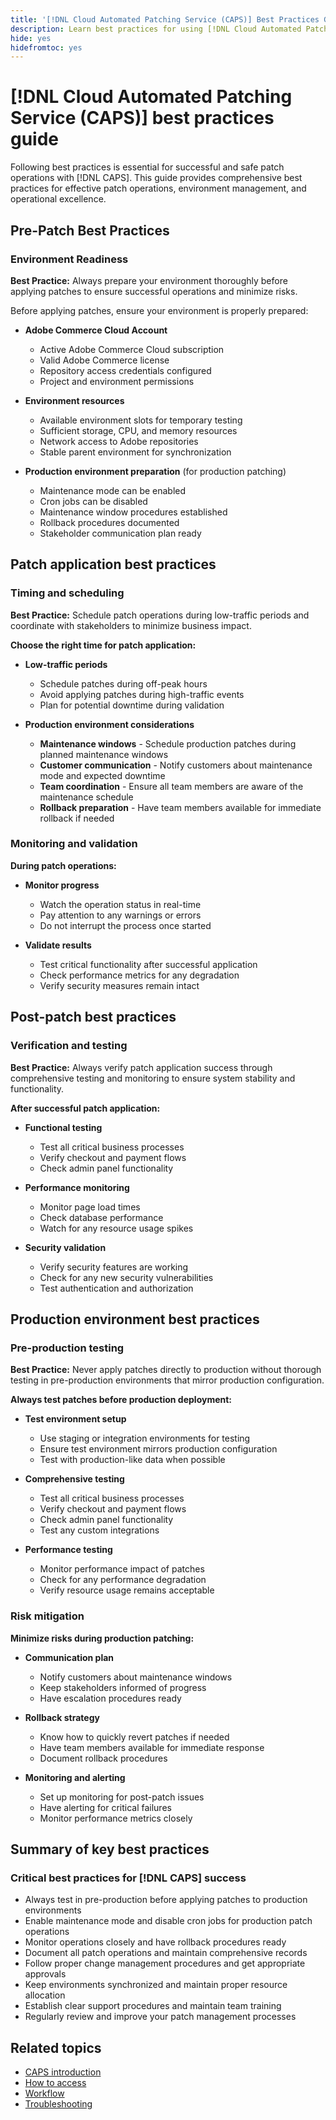 ```yaml
---
title: '[!DNL Cloud Automated Patching Service (CAPS)] Best Practices Guide'
description: Learn best practices for using [!DNL Cloud Automated Patching Service (CAPS)] effectively and safely
hide: yes
hidefromtoc: yes
---
```

# [!DNL Cloud Automated Patching Service (CAPS)] best practices guide

Following best practices is essential for successful and safe patch operations with [!DNL CAPS]. This guide provides comprehensive best practices for effective patch operations, environment management, and operational excellence.

## Pre-Patch Best Practices

### Environment Readiness

**Best Practice:** Always prepare your environment thoroughly before applying patches to ensure successful operations and minimize risks.

Before applying patches, ensure your environment is properly prepared:

* **Adobe Commerce Cloud Account**
  * Active Adobe Commerce Cloud subscription
  * Valid Adobe Commerce license
  * Repository access credentials configured
  * Project and environment permissions

* **Environment resources**
  * Available environment slots for temporary testing
  * Sufficient storage, CPU, and memory resources
  * Network access to Adobe repositories
  * Stable parent environment for synchronization

* **Production environment preparation** (for production patching)
  * Maintenance mode can be enabled
  * Cron jobs can be disabled
  * Maintenance window procedures established
  * Rollback procedures documented
  * Stakeholder communication plan ready

## Patch application best practices

### Timing and scheduling

**Best Practice:** Schedule patch operations during low-traffic periods and coordinate with stakeholders to minimize business impact.

**Choose the right time for patch application:**

* **Low-traffic periods**
  * Schedule patches during off-peak hours
  * Avoid applying patches during high-traffic events
  * Plan for potential downtime during validation

* **Production environment considerations**
  * **Maintenance windows** - Schedule production patches during planned maintenance windows
  * **Customer communication** - Notify customers about maintenance mode and expected downtime
  * **Team coordination** - Ensure all team members are aware of the maintenance schedule
  * **Rollback preparation** - Have team members available for immediate rollback if needed

### Monitoring and validation

**During patch operations:**

* **Monitor progress**
  * Watch the operation status in real-time
  * Pay attention to any warnings or errors
  * Do not interrupt the process once started

* **Validate results**
  * Test critical functionality after successful application
  * Check performance metrics for any degradation
  * Verify security measures remain intact

## Post-patch best practices

### Verification and testing

**Best Practice:** Always verify patch application success through comprehensive testing and monitoring to ensure system stability and functionality.

**After successful patch application:**

* **Functional testing**
  * Test all critical business processes
  * Verify checkout and payment flows
  * Check admin panel functionality

* **Performance monitoring**
  * Monitor page load times
  * Check database performance
  * Watch for any resource usage spikes

* **Security validation**
  * Verify security features are working
  * Check for any new security vulnerabilities
  * Test authentication and authorization

## Production environment best practices

### Pre-production testing

**Best Practice:** Never apply patches directly to production without thorough testing in pre-production environments that mirror production configuration.

**Always test patches before production deployment:**

* **Test environment setup**
  * Use staging or integration environments for testing
  * Ensure test environment mirrors production configuration
  * Test with production-like data when possible

* **Comprehensive testing**
  * Test all critical business processes
  * Verify checkout and payment flows
  * Check admin panel functionality
  * Test any custom integrations

* **Performance testing**
  * Monitor performance impact of patches
  * Check for any performance degradation
  * Verify resource usage remains acceptable

### Risk mitigation

**Minimize risks during production patching:**

* **Communication plan**
  * Notify customers about maintenance windows
  * Keep stakeholders informed of progress
  * Have escalation procedures ready

* **Rollback strategy**
  * Know how to quickly revert patches if needed
  * Have team members available for immediate response
  * Document rollback procedures

* **Monitoring and alerting**
  * Set up monitoring for post-patch issues
  * Have alerting for critical failures
  * Monitor performance metrics closely

## Summary of key best practices

### Critical best practices for [!DNL CAPS] success

* Always test in pre-production before applying patches to production environments
* Enable maintenance mode and disable cron jobs for production patch operations
* Monitor operations closely and have rollback procedures ready
* Document all patch operations and maintain comprehensive records
* Follow proper change management procedures and get appropriate approvals
* Keep environments synchronized and maintain proper resource allocation
* Establish clear support procedures and maintain team training
* Regularly review and improve your patch management processes

## Related topics

* [CAPS introduction](intro.md)
* [How to access](access.md)
* [Workflow](workflow.md)
* [Troubleshooting](troubleshooting.md)
